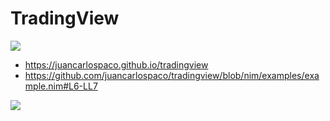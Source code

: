 # TradingView

![](https://raw.githubusercontent.com/juancarlospaco/tradingview/nim/tradingview.jpg)



- https://juancarlospaco.github.io/tradingview
- https://github.com/juancarlospaco/tradingview/blob/nim/examples/example.nim#L6-LL7

![](https://github.com/juancarlospaco/tradingview/actions/workflows/build.yml/badge.svg)
